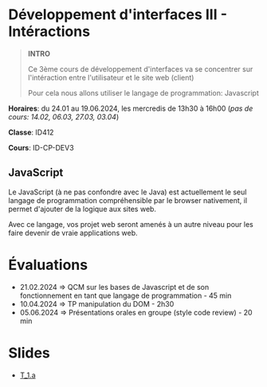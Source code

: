 # Développement d'interfaces III - Intéractions

> **INTRO**
>
>Ce 3ème cours de développement d'interfaces va se concentrer sur l'intéraction entre l'utilisateur et le site web (client)
>
>Pour cela nous allons utiliser le langage de programmation: Javascript
>


**Horaires**: du 24.01 au 19.06.2024, les mercredis de 13h30 à 16h00 (*pas de cours: 14.02, 06.03, 27.03, 03.04*)

**Classe**: ID412

**Cours**: ID-CP-DEV3


## JavaScript

Le JavaScript (à ne pas confondre avec le Java) est actuellement le seul langage de programmation compréhensible par le browser nativement, il permet d'ajouter de la logique aux sites web.

Avec ce langage, vos projet web seront amenés à un autre niveau pour les faire devenir de vraie applications web. 

# Évaluations

- 21.02.2024 => QCM sur les bases de Javascript et de son fonctionnement en tant que langage de programmation - 45 min 
- 10.04.2024 => TP manipulation du DOM - 2h30
- 05.06.2024 => Présentations orales en groupe (style code review) - 20 min


# Slides

- [T_1.a](https://eracom-id412.github.io/devInterfaceIII/slides/T_1.a#1)

